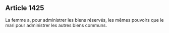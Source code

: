 Article 1425
----
La femme a, pour administrer les biens réservés, les mêmes pouvoirs que le mari
pour administrer les autres biens communs.
